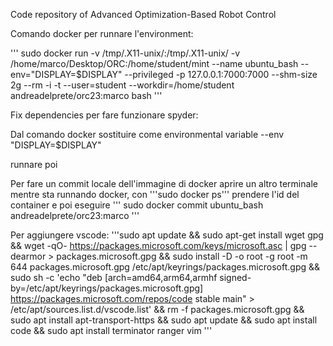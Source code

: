 Code repository of Advanced Optimization-Based Robot Control

Comando docker per runnare l'environment: 

'''
sudo docker run  -v /tmp/.X11-unix/:/tmp/.X11-unix/ -v /home/marco/Desktop/ORC:/home/student/mint --name ubuntu_bash --env="DISPLAY=$DISPLAY" --privileged -p 127.0.0.1:7000:7000 --shm-size 2g --rm -i -t --user=student     --workdir=/home/student andreadelprete/orc23:marco bash
'''

Fix dependencies per fare funzionare spyder:

Dal comando docker sostituire come environmental variable --env "DISPLAY=$DISPLAY"

runnare poi

Per fare un commit locale dell'immagine di docker aprire un altro terminale mentre sta runnando docker, con '''sudo docker ps''' prendere l'id del container e poi eseguire
'''
sudo docker commit ubuntu_bash andreadelprete/orc23:marco
'''

Per aggiungere vscode:
'''sudo apt update && sudo apt-get install wget gpg &&
wget -qO- https://packages.microsoft.com/keys/microsoft.asc | gpg --dearmor > packages.microsoft.gpg && 
sudo install -D -o root -g root -m 644 packages.microsoft.gpg /etc/apt/keyrings/packages.microsoft.gpg &&
sudo sh -c 'echo "deb [arch=amd64,arm64,armhf signed-by=/etc/apt/keyrings/packages.microsoft.gpg] https://packages.microsoft.com/repos/code stable main" > /etc/apt/sources.list.d/vscode.list' &&
rm -f packages.microsoft.gpg &&
sudo apt install apt-transport-https &&
sudo apt update &&
sudo apt install code &&
sudo apt install terminator ranger vim
'''

